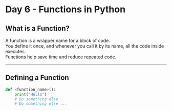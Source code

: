 # Day 6 - Functions in Python

## What is a Function?
A function is a wrapper name for a block of code.  
You define it once, and whenever you call it by its name, all the code inside executes.  
Functions help save time and reduce repeated code.

---

## Defining a Function
```python
def <function_name>():
    print("Hello")
    # Do something else
    # Do something else ...
